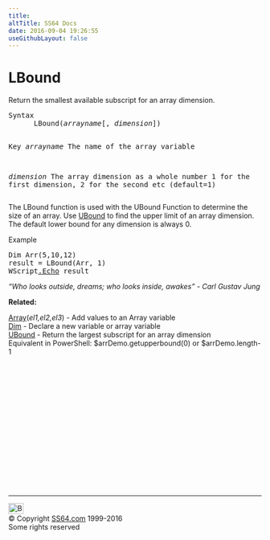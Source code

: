 ```yaml
---
title:
altTitle: SS64 Docs
date: 2016-09-04 19:26:55
useGithubLayout: false
---
```

<!-- #BeginLibraryItem "/Library/head_vb.lbi" --><!-- #EndLibraryItem --><h1>LBound</h1> 
<p>Return the smallest available subscript for an array dimension.</p>
<pre>Syntax 
      LBound(<i>arrayname</i>[, <i>dimension</i>])

Key
   <i>arrayname</i>    The name of the array variable

   <i>dimension</i>    The array dimension as a whole number
                1 for the first dimension, 2 for the second etc
                (default=1)
</pre>
<p>The LBound function is used with the UBound Function to determine the size of an array. Use <a href="ubound.html">UBound</a>  to find the upper limit of an array dimension. The default lower bound for any dimension is always 0.</p>
<p>Example</p>
<pre>Dim Arr(5,10,12)
result = LBound(Arr, 1)
WScript<a href="echo.html">.Echo</a> result
</pre>
<p class="quote"><i>“Who looks outside, dreams; who looks inside, awakes” - Carl Gustav Jung</i></p>
<p><b>Related:</b></p>
<p><a href="array.html">Array</a>(<i>el1,el2,el3</i>) - Add values to an Array variable<br>
<a href="dim.html">Dim</a> - Declare a new variable or array variable<br>
<a href="ubound.html">UBound</a> - Return the largest subscript for an array dimension<br>
Equivalent in PowerShell: <span class="code">$arrDemo.getupperbound(0)</span> or <span class="code">$arrDemo.length-1</span></p><!-- #BeginLibraryItem "/Library/foot_vb.lbi" --><p>
<!-- VB300 -->
<ins class="adsbygoogle" style="display:inline-block;width:300px;height:250px" data-ad-client="ca-pub-6140977852749469" data-ad-slot="1683739502"></ins>
<script>
(adsbygoogle = window.adsbygoogle || []).push({});
</script></p>
<hr>
<div id="bl" class="footer"><a href="lbound.html#"><img src="../images/top.png" width="30" height="22" alt="Back to the Top"></a></div>
<div id="br" class="footer, tagline">© Copyright <a href="../index.html">SS64.com</a> 1999-2016<br>
Some rights reserved</div><!-- #EndLibraryItem -->

